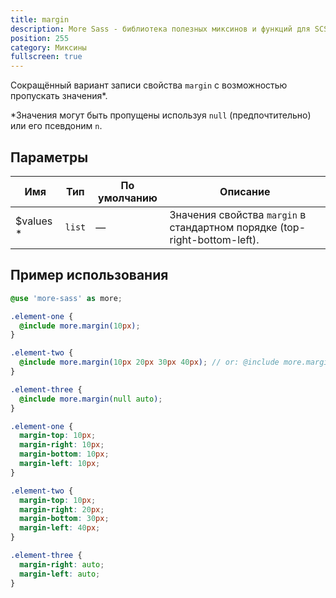 ```yaml
---
title: margin
description: More Sass - библиотека полезных миксинов и функций для SCSS.
position: 255
category: Миксины
fullscreen: true
---
```


Сокращённый вариант записи свойства `margin` с возможностью пропускать значения*.

<alert type="info">*Значения могут быть пропущены используя `null` (предпочтительно) или его псевдоним `n`.</alert>

## Параметры

| Имя                                         | Тип    | По умолчанию | Описание                                                                  |
|---------------------------------------------|--------|--------------|---------------------------------------------------------------------------|
| $values <span class="text-red-600">*</span> | `list` | —            | Значения свойства `margin` в стандартном порядке (top-right-bottom-left). |

## Пример использования

<code-group>

  <code-block label="SCSS" active>

  ```scss
  @use 'more-sass' as more;

  .element-one {
    @include more.margin(10px);
  }

  .element-two {
    @include more.margin(10px 20px 30px 40px); // or: @include more.margin(10px, 20px, 30px, 40px);
  }

  .element-three {
    @include more.margin(null auto);
  }
  ```

  </code-block>

  <code-block label="Результат">

  ```css
  .element-one {
    margin-top: 10px;
    margin-right: 10px;
    margin-bottom: 10px;
    margin-left: 10px;
  }

  .element-two {
    margin-top: 10px;
    margin-right: 20px;
    margin-bottom: 30px;
    margin-left: 40px;
  }

  .element-three {
    margin-right: auto;
    margin-left: auto;
  }
  ```

  </code-block>

</code-group>
